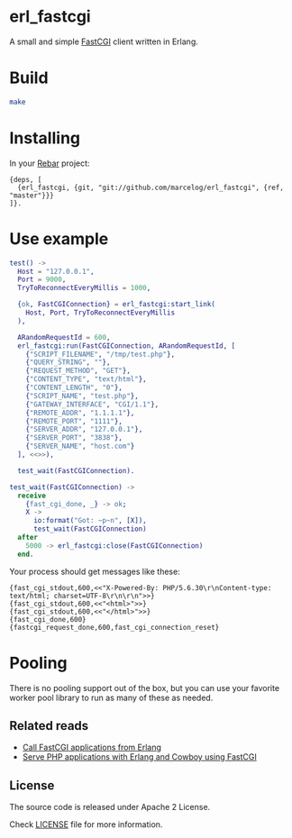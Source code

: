 erl_fastcgi
===========

A small and simple [FastCGI](https://web.archive.org/web/20160119141816/http://www.fastcgi.com/drupal/node/6?q=node%2F22#S3.3)
client written in Erlang.

# Build

```bash
make
```

# Installing
In your <a href="http://www.rebar3.org/">Rebar</a> project:

```
{deps, [
  {erl_fastcgi, {git, "git://github.com/marcelog/erl_fastcgi", {ref, "master"}}}
]}.
```

# Use example
```erlang
test() ->
  Host = "127.0.0.1",
  Port = 9000,
  TryToReconnectEveryMillis = 1000,

  {ok, FastCGIConnection} = erl_fastcgi:start_link(
    Host, Port, TryToReconnectEveryMillis
  ),

  ARandomRequestId = 600,
  erl_fastcgi:run(FastCGIConnection, ARandomRequestId, [
    {"SCRIPT_FILENAME", "/tmp/test.php"},
    {"QUERY_STRING", ""},
    {"REQUEST_METHOD", "GET"},
    {"CONTENT_TYPE", "text/html"},
    {"CONTENT_LENGTH", "0"},
    {"SCRIPT_NAME", "test.php"},
    {"GATEWAY_INTERFACE", "CGI/1.1"},
    {"REMOTE_ADDR", "1.1.1.1"},
    {"REMOTE_PORT", "1111"},
    {"SERVER_ADDR", "127.0.0.1"},
    {"SERVER_PORT", "3838"},
    {"SERVER_NAME", "host.com"}
  ], <<>>),

  test_wait(FastCGIConnection).

test_wait(FastCGIConnection) ->
  receive
    {fast_cgi_done, _} -> ok;
    X ->
      io:format("Got: ~p~n", [X]),
      test_wait(FastCGIConnection)
  after
    5000 -> erl_fastcgi:close(FastCGIConnection)
  end.
```

Your process should get messages like these:
```
{fast_cgi_stdout,600,<<"X-Powered-By: PHP/5.6.30\r\nContent-type: text/html; charset=UTF-8\r\n\r\n">>}
{fast_cgi_stdout,600,<<"<html>">>}
{fast_cgi_stdout,600,<<"</html>">>}
{fast_cgi_done,600}
{fastcgi_request_done,600,fast_cgi_connection_reset}
```

# Pooling
There is no pooling support out of the box, but you can use your favorite worker
pool library to run as many of these as needed.

## Related reads
* [Call FastCGI applications from Erlang](http://marcelog.github.io/articles/erlang_fastcgi_client.html)
* [Serve PHP applications with Erlang and Cowboy using FastCGI](http://marcelog.github.io/articles/erlang_cowboy_php_fastcgi.html)

## License
The source code is released under Apache 2 License.

Check [LICENSE](https://github.com/marcelog/erl_fastcgi/blob/master/LICENSE) file for more information.
